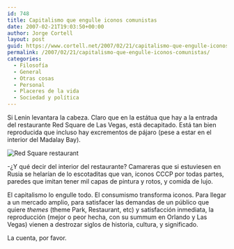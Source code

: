 ```yaml
---
id: 748
title: Capitalismo que engulle iconos comunistas
date: 2007-02-21T19:03:50+00:00
author: Jorge Cortell
layout: post
guid: https://www.cortell.net/2007/02/21/capitalismo-que-engulle-iconos-comunistas/
permalink: /2007/02/21/capitalismo-que-engulle-iconos-comunistas/
categories:
  - Filosofí­a
  - General
  - Otras cosas
  - Personal
  - Placeres de la vida
  - Sociedad y polí­tica
---
```

Si Lenin levantara la cabeza. Claro que en la estátua que hay a la entrada del restaurante Red Square de Las Vegas, está decapitado. Está tan bien reproducida que incluso hay excrementos de pájaro (pese a estar en el interior del Madalay Bay).

![Red Square restaurant](https://farm1.static.flickr.com/173/397771783_474514e844.jpg?v=0 "Red Square restaurant")

-¿Y qué decir del interior del restaurante? Camareras que si estuviesen en Rusia se helarí­an de lo escotaditas que van, iconos CCCP por todas partes, paredes que imitan tener mil capas de pintura y rotos, y comida de lujo.

El capitalismo lo engulle todo. El consumismo transforma iconos. Para llegar a un mercado amplio, para satisfacer las demandas de un público que quiere _themes_ (theme Park, Restaurant, etc) y satisfacción inmediata, la reproducción (mejor o peor hecha, con su summum en Orlando y Las Vegas) vienen a destrozar siglos de historia, cultura, y significado.

La cuenta, por favor.